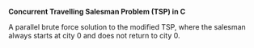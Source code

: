 **Concurrent Travelling Salesman Problem (TSP) in C**

A parallel brute force solution to the modified TSP, where the salesman always starts at city 0 and does not return to city 0. 
